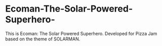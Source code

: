 # Ecoman-The-Solar-Powered-Superhero-
This is Ecoman: The Solar Powered Superhero. Developed for Pizza Jam based on the theme of SOLARMAN.

